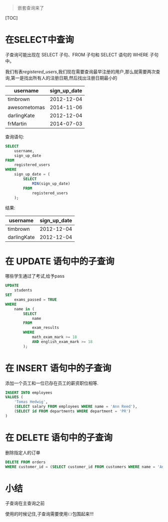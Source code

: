 > 嵌套查询来了

[TOC]

# 在SELECT中查询

子查询可能出现在 SELECT 子句、FROM 子句和 SELECT 语句的 WHERE 子句中。 

我们有表*registered_users*,我们现在需要查询最早注册的用户,那么就需要两次查询,第一是找出所有人的注册日期,然后找出注册日期最小的

| username     | sign_up_date |
| ------------ | ------------ |
| timbrown     | 2012-12-04   |
| awesometomas | 2014-11-06   |
| darlingKate  | 2012-12-04   |
| frMartin     | 2014-07-03   |

查询语句:

```sql
SELECT
    username,
    sign_up_date 
FROM
    registered_users 
WHERE
    sign_up_date = (
        SELECT 
            MIN(sign_up_date) 
        FROM 
            registered_users
    ); 
```

结果:

| username    | sign_up_date |
| ----------- | ------------ |
| timbrown    | 2012-12-04   |
| darlingKate | 2012-12-04   |

# 在 UPDATE 语句中的子查询

哪些学生通过了考试,给予pass

```sql
UPDATE
    students 
SET
    exams_passed = TRUE 
WHERE 
    name in (
        SELECT
            name
        FROM
            exam_results 
        WHERE
            math_exam_mark >= 18
            AND english_exam_mark >= 18
        ); 
```

# 在 INSERT 语句中的子查询

添加一个员工和一位已存在员工的薪资职位相等.

```sql
INSERT INTO employees 
VALUES (
    'Tomas Hedwig', 
    (SELECT salary FROM employees WHERE name = 'Ann Reed'), 
    (SELECT id FROM departments WHERE department = 'PR')
)
```

# 在 DELETE 语句中的子查询

删除指定人的订单

```sql
DELETE FROM orders
WHERE customer_id = (SELECT customer_id FROM customers WHERE name = 'Ann Smith')
```

# 小结

子查询在主查询之前

使用的时候记住,子查询需要使用`()`包围起来!!!